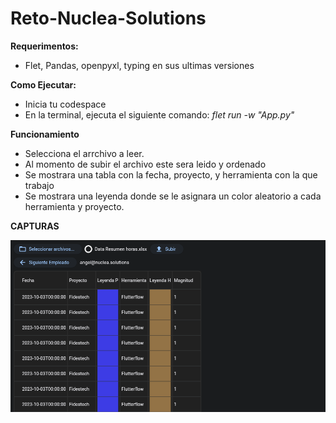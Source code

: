 # Reto-Nuclea-Solutions
**Requerimentos:**
* Flet, Pandas, openpyxl, typing en sus ultimas versiones

**Como Ejecutar:**
* Inicia tu codespace
* En la terminal, ejecuta el siguiente comando:  *flet run -w "App.py"*

**Funcionamiento**
- Selecciona el arrchivo a leer.
- Al momento de subir el archivo este sera leido y ordenado
- Se mostrara una tabla con la fecha, proyecto, y herramienta con la que trabajo
- Se mostrara una leyenda donde se le asignara un color aleatorio a cada herramienta y proyecto.

**CAPTURAS**
<p align="center">
<img src="Primera prueba.png" />
</p>
